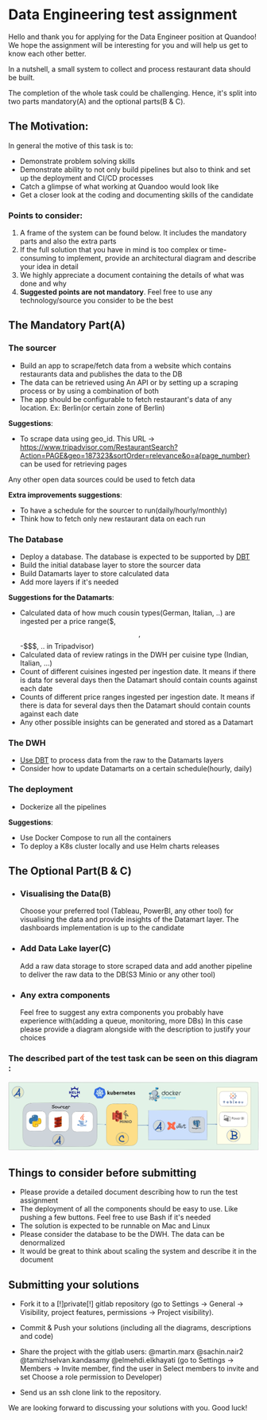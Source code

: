 # Data Engineering test assignment

Hello and thank you for applying for the Data Engineer position at Quandoo!
We hope the assignment will be interesting for you and will help us get to know each other better.

In a nutshell, a small system to collect and process restaurant data should be built.

The completion of the whole task could be challenging. Hence, it's split into two parts mandatory(A) and the optional parts(B & C).

## The Motivation:
In general the motive of this task is to:
* Demonstrate problem solving skills
* Demonstrate ability to not only build pipelines but also to think and set up the deployment and CI/CD processes
* Catch a glimpse of what working at Quandoo would look like
* Get a closer look at the coding and documenting skills of the candidate

### Points to consider:
1. A frame of the system can be found below. It includes the mandatory parts and also the extra parts
2. If the full solution that you have in mind is too complex or time-consuming to implement, provide an architectural diagram and describe your idea in detail
3. We highly appreciate a document containing the details of what was done and why
4. **Suggested points are not mandatory**. Feel free to use any technology/source you consider to be the best


## The Mandatory Part(A)
### The sourcer
* Build an app to scrape/fetch data from a website which contains restaurants data and publishes the data to the DB
* The data can be retrieved using An API or by setting up a scraping process or by using a combination of both
* The app should be configurable to fetch restaurant's data of any location. Ex: Berlin(or certain zone of Berlin)

**Suggestions**:
* To scrape data using geo_id. This URL -> https://www.tripadvisor.com/RestaurantSearch?Action=PAGE&geo=187323&sortOrder=relevance&o=a{page_number} can be used for retrieving pages

Any other open data sources could be used to fetch data

**Extra improvements suggestions**:
* To have a schedule for the sourcer to run(daily/hourly/monthly)
* Think how to fetch only new restaurant data on each run


### The Database
* Deploy a database. The database is expected to be supported by [DBT](https://docs.getdbt.com/docs/supported-data-platforms)
* Build the initial database layer to store the sourcer data
* Build Datamarts layer to store calculated data
* Add more layers if it's needed

**Suggestions for the Datamarts**:
* Calculated data of how much cousin types(German, Italian, ..) are ingested per a price range($, $$, $$-$$$, .. in Tripadvisor)
* Calculated data of review ratings in the DWH per cuisine type (Indian, Italian, …)
* Count of different cuisines ingested per ingestion date. It means if there is data for several days then the Datamart should contain counts against each date
* Counts of different price ranges ingested per ingestion date. It means if there is data for several days then the Datamart should contain counts against each date
* Any other possible insights can be generated and stored as a Datamart

### The DWH
* [Use DBT](https://getdbt.com) to process data from the raw to the Datamarts layers
* Consider how to update Datamarts on a certain schedule(hourly, daily)

### The deployment
* Dockerize all the pipelines

**Suggestions**:
* Use Docker Compose to run all the containers
* To deploy a K8s cluster locally and use Helm charts releases


## The Optional Part(B & C)

* ### Visualising the Data(B)
  Choose your preferred tool (Tableau, PowerBI, any other tool) for visualising the data and provide insights of the Datamart layer. The dashboards implementation is up to the candidate

* ### Add Data Lake layer(C)
  Add a raw data storage to store scraped data and add another pipeline to deliver the raw data to the DB(S3 Minio or any other tool)

* ### Any extra components
  Feel free to suggest any extra components you probably have experience with(adding a queue, monitoring, more DBs)
  In this case please provide a diagram alongside with the description to justify your choices

### The described part of the test task can be seen on this diagram :

![test_task.png](./test_task.png)

## Things to consider before submitting
* Please provide a detailed document describing how to run the test assignment
* The deployment of all the components should be easy to use. Like pushing a few buttons. Feel free to use Bash if it's needed
* The solution is expected to be runnable on Mac and Linux
* Please consider the database to be the DWH. The data can be denormalized
* It would be great to think about scaling the system and describe it in the document

## Submitting your solutions

* Fork it to a [!]private[!] gitlab repository (go to Settings -> General -> Visibility, project features, permissions -> Project visibility).
* Commit & Push your solutions (including all the diagrams, descriptions and code)
* Share the project with the gitlab users: @martin.marx @sachin.nair2 @tamizhselvan.kandasamy @elmehdi.elkhayati (go to Settings -> Members -> Invite member, find the user in Select members to invite and set Choose a role permission to Developer)

* Send us an ssh clone link to the repository.

We are looking forward to discussing your solutions with you. Good luck!